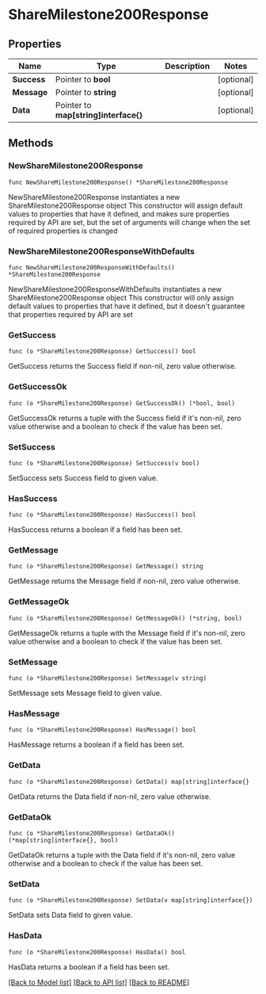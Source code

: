 # ShareMilestone200Response

## Properties

Name | Type | Description | Notes
------------ | ------------- | ------------- | -------------
**Success** | Pointer to **bool** |  | [optional] 
**Message** | Pointer to **string** |  | [optional] 
**Data** | Pointer to **map[string]interface{}** |  | [optional] 

## Methods

### NewShareMilestone200Response

`func NewShareMilestone200Response() *ShareMilestone200Response`

NewShareMilestone200Response instantiates a new ShareMilestone200Response object
This constructor will assign default values to properties that have it defined,
and makes sure properties required by API are set, but the set of arguments
will change when the set of required properties is changed

### NewShareMilestone200ResponseWithDefaults

`func NewShareMilestone200ResponseWithDefaults() *ShareMilestone200Response`

NewShareMilestone200ResponseWithDefaults instantiates a new ShareMilestone200Response object
This constructor will only assign default values to properties that have it defined,
but it doesn't guarantee that properties required by API are set

### GetSuccess

`func (o *ShareMilestone200Response) GetSuccess() bool`

GetSuccess returns the Success field if non-nil, zero value otherwise.

### GetSuccessOk

`func (o *ShareMilestone200Response) GetSuccessOk() (*bool, bool)`

GetSuccessOk returns a tuple with the Success field if it's non-nil, zero value otherwise
and a boolean to check if the value has been set.

### SetSuccess

`func (o *ShareMilestone200Response) SetSuccess(v bool)`

SetSuccess sets Success field to given value.

### HasSuccess

`func (o *ShareMilestone200Response) HasSuccess() bool`

HasSuccess returns a boolean if a field has been set.

### GetMessage

`func (o *ShareMilestone200Response) GetMessage() string`

GetMessage returns the Message field if non-nil, zero value otherwise.

### GetMessageOk

`func (o *ShareMilestone200Response) GetMessageOk() (*string, bool)`

GetMessageOk returns a tuple with the Message field if it's non-nil, zero value otherwise
and a boolean to check if the value has been set.

### SetMessage

`func (o *ShareMilestone200Response) SetMessage(v string)`

SetMessage sets Message field to given value.

### HasMessage

`func (o *ShareMilestone200Response) HasMessage() bool`

HasMessage returns a boolean if a field has been set.

### GetData

`func (o *ShareMilestone200Response) GetData() map[string]interface{}`

GetData returns the Data field if non-nil, zero value otherwise.

### GetDataOk

`func (o *ShareMilestone200Response) GetDataOk() (*map[string]interface{}, bool)`

GetDataOk returns a tuple with the Data field if it's non-nil, zero value otherwise
and a boolean to check if the value has been set.

### SetData

`func (o *ShareMilestone200Response) SetData(v map[string]interface{})`

SetData sets Data field to given value.

### HasData

`func (o *ShareMilestone200Response) HasData() bool`

HasData returns a boolean if a field has been set.


[[Back to Model list]](../README.md#documentation-for-models) [[Back to API list]](../README.md#documentation-for-api-endpoints) [[Back to README]](../README.md)


